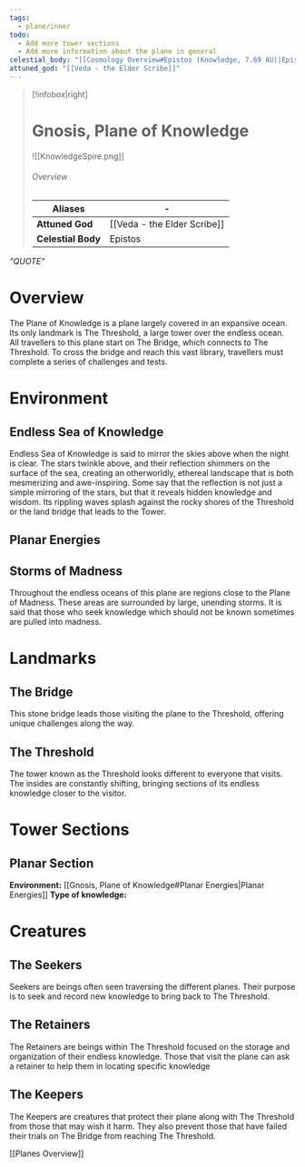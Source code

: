 ```yaml
---
tags:
  - plane/inner
todo:
  - Add more tower sections
  - Add more information about the plane in general
celestial_body: "[[Cosmology Overview#Epistos (Knowledge, 7.69 AU)|Epistos]]"
attuned_god: "[[Veda - the Elder Scribe]]"
---
```

> [!infobox|right]
> # Gnosis, Plane of Knowledge
> ![[KnowledgeSpire.png]]
> ###### Overview
> | **Aliases** | - |
> | - | - |
> | **Attuned God** | [[Veda - the Elder Scribe]] |
> | **Celestial Body** | Epistos |

*"QUOTE"*
# Overview
The Plane of Knowledge is a plane largely covered in an expansive ocean. Its only landmark is The Threshold, a large tower over the endless ocean. All travellers to this plane start on The Bridge, which connects to The Threshold. To cross the bridge and reach this vast library, travellers must complete a series of challenges and tests.
# Environment
## Endless Sea of Knowledge
Endless Sea of Knowledge is said to mirror the skies above when the night is clear. The stars twinkle above, and their reflection shimmers on the surface of the sea, creating an otherworldly, ethereal landscape that is both mesmerizing and awe-inspiring. Some say that the reflection is not just a simple mirroring of the stars, but that it reveals hidden knowledge and wisdom. Its rippling waves splash against the rocky shores of the Threshold or the land bridge that leads to the Tower.
## Planar Energies
## Storms of Madness
Throughout the endless oceans of this plane are regions close to the Plane of Madness. These areas are surrounded by large, unending storms. It is said that those who seek knowledge which should not be known sometimes are pulled into madness.
# Landmarks
## The Bridge
This stone bridge leads those visiting the plane to the Threshold, offering unique challenges along the way.
## The Threshold
The tower known as the Threshold looks different to everyone that visits. The insides are constantly shifting, bringing sections of its endless knowledge closer to the visitor.
# Tower Sections
## Planar Section
**Environment:** [[Gnosis, Plane of Knowledge#Planar Energies|Planar Energies]]
**Type of knowledge:**
# Creatures
## The Seekers
Seekers are beings often seen traversing the different planes. Their purpose is to seek and record new knowledge to bring back to The Threshold.
## The Retainers
The Retainers are beings within The Threshold focused on the storage and organization of their endless knowledge. Those that visit the plane can ask a retainer to help them in locating specific knowledge
## The Keepers
The Keepers are creatures that protect their plane along with The Threshold from those that may wish it harm. They also prevent those that have failed their trials on The Bridge from reaching The Threshold.

[[Planes Overview]]